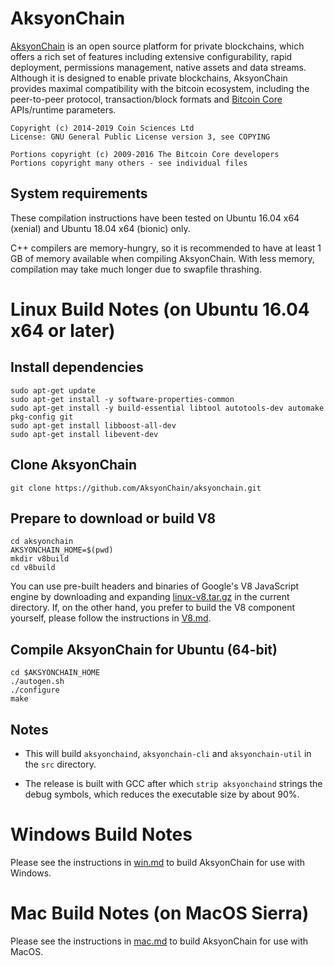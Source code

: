 AksyonChain
==========

[AksyonChain](http://www.aksyonchain.com/) is an open source platform for private blockchains, which offers a rich set of features including extensive configurability, rapid deployment, permissions management, native assets and data streams. Although it is designed to enable private blockchains, AksyonChain provides maximal compatibility with the bitcoin ecosystem, including the peer-to-peer protocol, transaction/block formats and [Bitcoin Core](https://bitcoin.org/en/bitcoin-core/) APIs/runtime parameters.

    Copyright (c) 2014-2019 Coin Sciences Ltd
    License: GNU General Public License version 3, see COPYING

    Portions copyright (c) 2009-2016 The Bitcoin Core developers
    Portions copyright many others - see individual files

System requirements
-------------------

These compilation instructions have been tested on Ubuntu 16.04 x64 (xenial) and Ubuntu 18.04 x64 (bionic) only.

C++ compilers are memory-hungry, so it is recommended to have at least 1 GB of memory available when compiling AksyonChain. With less memory, compilation may take much longer due to swapfile thrashing.


Linux Build Notes (on Ubuntu 16.04 x64 or later)
=================

Install dependencies
--------------------

    sudo apt-get update
    sudo apt-get install -y software-properties-common
    sudo apt-get install -y build-essential libtool autotools-dev automake pkg-config git
    sudo apt-get install libboost-all-dev
    sudo apt-get install libevent-dev

Clone AksyonChain
----------------

    git clone https://github.com/AksyonChain/aksyonchain.git

Prepare to download or build V8
-------------------

    cd aksyonchain
    AKSYONCHAIN_HOME=$(pwd)
    mkdir v8build
    cd v8build
    
You can use pre-built headers and binaries of Google's V8 JavaScript engine by downloading and expanding [linux-v8.tar.gz](https://github.com/AksyonChain/aksyonchain-binaries/raw/master/linux-v8.tar.gz) in the current directory. If, on the other hand, you prefer to build the V8 component yourself, please follow the instructions in [V8.md](/V8.md/).

Compile AksyonChain for Ubuntu (64-bit)
-----------------------------

    cd $AKSYONCHAIN_HOME
    ./autogen.sh
    ./configure
    make

Notes
-----

* This will build `aksyonchaind`, `aksyonchain-cli` and `aksyonchain-util` in the `src` directory.

* The release is built with GCC after which `strip aksyonchaind` strings the debug symbols, which reduces the executable size by about 90%.


Windows Build Notes
=====================

Please see the instructions in [win.md](/win.md/) to build AksyonChain for use with Windows.


Mac Build Notes (on MacOS Sierra)
================

Please see the instructions in [mac.md](/mac.md/) to build AksyonChain for use with MacOS.
